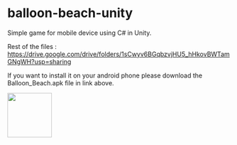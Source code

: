 # balloon-beach-unity
Simple game for mobile device using C# in Unity.

Rest of the files :
https://drive.google.com/drive/folders/1sCwyv6BGqbzvjHU5_hHkovBWTamGNgWH?usp=sharing

If you want to install it on your android phone please download the Balloon_Beach.apk file in link above.

<img src="images/257897.png" width = "100"> 

